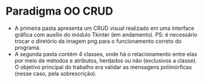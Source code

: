 # Paradigma OO CRUD
- A primeira pasta apresenta um CRUD visual realizado em uma interface gráfica com auxílio do módulo Tkinter (em andamento).
PS: é necessário trocar o diretório da imagem png para o funcionamento correto do programa.
- A segunda pasta contém 4 classes, onde há o relacionamento entre elas por meio de métodos e atributos, herdados ou não (exclusivos a classe). O objetivo principal do trabalho era validar as mensagens polimórficas (nesse caso, pela sobrescrição).

